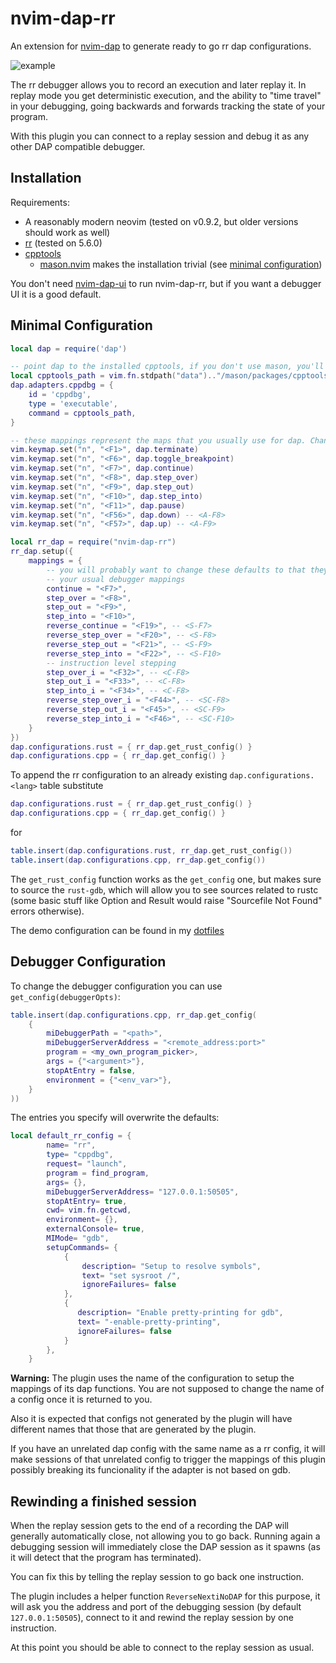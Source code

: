 # nvim-dap-rr
An extension for [nvim-dap](https://github.com/mfussenegger/nvim-dap) to generate ready to go rr dap configurations.

![example](./assets/example.gif)

The rr debugger allows you to record an execution and later replay it. In replay mode you
get deterministic execution, and the ability to "time travel" in your debugging, going backwards
and forwards tracking the state of your program.

With this plugin you can connect to a replay session and debug it as any other DAP compatible debugger.

## Installation
Requirements:
- A reasonably modern neovim (tested on v0.9.2, but older versions should work as well)
- [rr](https://github.com/rr-debugger/rr) (tested on 5.6.0)
- [cpptools](https://github.com/Microsoft/vscode-cpptools)
    - [mason.nvim](https://github.com/williamboman/mason.nvim) makes the installation trivial (see [minimal configuration]())

You don't need [nvim-dap-ui](https://github.com/rcarriga/nvim-dap-ui) to run nvim-dap-rr,
but if you want a debugger UI it is a good default.

## Minimal Configuration
```lua
local dap = require('dap')

-- point dap to the installed cpptools, if you don't use mason, you'll need to change `cpptools_path`
local cpptools_path = vim.fn.stdpath("data").."/mason/packages/cpptools/extension/debugAdapters/bin/OpenDebugAD7"
dap.adapters.cppdbg = {
    id = 'cppdbg',
    type = 'executable',
    command = cpptools_path,
}

-- these mappings represent the maps that you usually use for dap. Change them according to your preference
vim.keymap.set("n", "<F1>", dap.terminate)
vim.keymap.set("n", "<F6>", dap.toggle_breakpoint)
vim.keymap.set("n", "<F7>", dap.continue)
vim.keymap.set("n", "<F8>", dap.step_over)
vim.keymap.set("n", "<F9>", dap.step_out)
vim.keymap.set("n", "<F10>", dap.step_into)
vim.keymap.set("n", "<F11>", dap.pause)
vim.keymap.set("n", "<F56>", dap.down) -- <A-F8>
vim.keymap.set("n", "<F57>", dap.up) -- <A-F9>

local rr_dap = require("nvim-dap-rr")
rr_dap.setup({
    mappings = {
        -- you will probably want to change these defaults to that they match
        -- your usual debugger mappings
        continue = "<F7>",
        step_over = "<F8>",
        step_out = "<F9>",
        step_into = "<F10>",
        reverse_continue = "<F19>", -- <S-F7>
        reverse_step_over = "<F20>", -- <S-F8>
        reverse_step_out = "<F21>", -- <S-F9>
        reverse_step_into = "<F22>", -- <S-F10>
        -- instruction level stepping
        step_over_i = "<F32>", -- <C-F8>
        step_out_i = "<F33>", -- <C-F8>
        step_into_i = "<F34>", -- <C-F8>
        reverse_step_over_i = "<F44>", -- <SC-F8>
        reverse_step_out_i = "<F45>", -- <SC-F9>
        reverse_step_into_i = "<F46>", -- <SC-F10>
    }
})
dap.configurations.rust = { rr_dap.get_rust_config() }
dap.configurations.cpp = { rr_dap.get_config() }
```
To append the rr configuration to an already existing `dap.configurations.<lang>` table substitute 
```lua
dap.configurations.rust = { rr_dap.get_rust_config() }
dap.configurations.cpp = { rr_dap.get_config() }
```
for 
```lua
table.insert(dap.configurations.rust, rr_dap.get_rust_config())
table.insert(dap.configurations.cpp, rr_dap.get_config())
```

The `get_rust_config` function works as the `get_config` one, but makes sure to source the `rust-gdb`, which
will allow you to see sources related to rustc (some basic stuff like Option and Result would raise 
"Sourcefile Not Found" errors otherwise).

The demo configuration can be found in my [dotfiles](https://github.com/jonboh/dotfiles/tree/16e89dc50bb31f911a5636d5735f558f6d7c4583/.config/nvim/lua/jonbo/debugger)

## Debugger Configuration
To change the debugger configuration you can use `get_config(debuggerOpts)`:
```lua
table.insert(dap.configurations.cpp, rr_dap.get_config(
    {
        miDebuggerPath = "<path>",
        miDebuggerServerAddress = "<remote_address:port>"
        program = <my_own_program_picker>,
        args = {"<argument>"},
        stopAtEntry = false,
        environment = {"<env_var>"},
    }
))
```
The entries you specify will overwrite the defaults:
```lua
local default_rr_config = {
        name= "rr",
        type= "cppdbg",
        request= "launch",
        program = find_program,
        args= {},
        miDebuggerServerAddress= "127.0.0.1:50505",
        stopAtEntry= true,
        cwd= vim.fn.getcwd,
        environment= {},
        externalConsole= true,
        MIMode= "gdb",
        setupCommands= {
            {
                description= "Setup to resolve symbols",
                text= "set sysroot /",
                ignoreFailures= false
            },
            {
               description= "Enable pretty-printing for gdb",
               text= "-enable-pretty-printing",
               ignoreFailures= false
            }
        },
    }
```
**Warning:**
The plugin uses the name of the configuration to setup the mappings of its dap functions.
You are not supposed to change the name of a config once it is returned to you.

Also it is expected that configs not generated by the plugin will have different names that
those that are generated by the plugin.

If you have an unrelated dap config with the same name as a rr config, it will make sessions
of that unrelated config to trigger the mappings of this plugin possibly breaking its
funcionality if the adapter is not based on gdb.

## Rewinding a finished session
When the replay session gets to the end of a recording the DAP will generally automatically close,
not allowing you to go back. Running again a debugging session will immediately close the DAP
session as it spawns (as it will detect that the program has terminated).

You can fix this by telling the replay session to go back one instruction.

The plugin includes a helper function `ReverseNextiNoDAP` for this purpose, it will ask you 
the address and port of the debugging session (by default `127.0.0.1:50505`), 
connect to it and rewind the replay session by one instruction.

At this point you should be able to connect to the replay session as usual.
